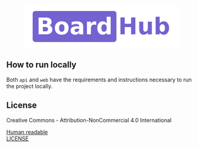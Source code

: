 <p align="center">
  <img src="/logo-github.png" alt="Board Hub logo" />
</p>

## How to run locally

Both `api` and `web` have the requirements and instructions necessary to run the project locally.

## License

Creative Commons - Attribution-NonCommercial 4.0 International

[Human readable](https://creativecommons.org/licenses/by-nc/4.0/)
<br />
[LICENSE](https://creativecommons.org/licenses/by-nc/4.0/legalcode)
